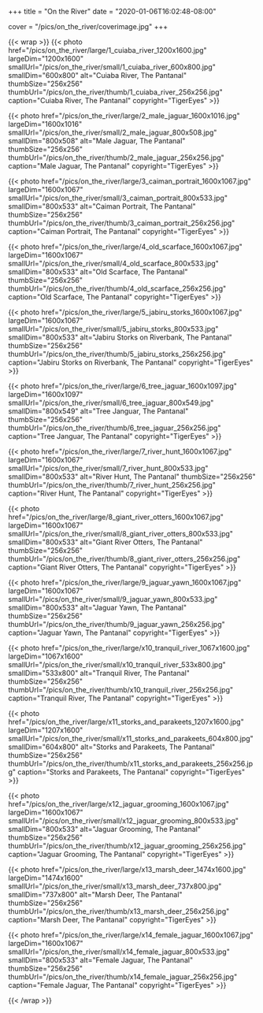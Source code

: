 +++
title = "On the River"
date = "2020-01-06T16:02:48-08:00"

cover = "/pics/on_the_river/coverimage.jpg"
+++

{{< wrap >}}
{{< photo href="/pics/on_the_river/large/1_cuiaba_river_1200x1600.jpg" largeDim="1200x1600" smallUrl="/pics/on_the_river/small/1_cuiaba_river_600x800.jpg" smallDim="600x800" alt="Cuiaba River, The Pantanal" thumbSize="256x256" thumbUrl="/pics/on_the_river/thumb/1_cuiaba_river_256x256.jpg" caption="Cuiaba River, The Pantanal" copyright="TigerEyes" >}}

{{< photo href="/pics/on_the_river/large/2_male_jaguar_1600x1016.jpg" largeDim="1600x1016" smallUrl="/pics/on_the_river/small/2_male_jaguar_800x508.jpg" smallDim="800x508" alt="Male Jaguar, The Pantanal" thumbSize="256x256" thumbUrl="/pics/on_the_river/thumb/2_male_jaguar_256x256.jpg" caption="Male Jaguar, The Pantanal" copyright="TigerEyes" >}}

{{< photo href="/pics/on_the_river/large/3_caiman_portrait_1600x1067.jpg" largeDim="1600x1067" smallUrl="/pics/on_the_river/small/3_caiman_portrait_800x533.jpg" smallDim="800x533" alt="Caiman Portrait, The Pantanal" thumbSize="256x256" thumbUrl="/pics/on_the_river/thumb/3_caiman_portrait_256x256.jpg" caption="Caiman Portrait, The Pantanal" copyright="TigerEyes" >}}

{{< photo href="/pics/on_the_river/large/4_old_scarface_1600x1067.jpg" largeDim="1600x1067" smallUrl="/pics/on_the_river/small/4_old_scarface_800x533.jpg" smallDim="800x533" alt="Old Scarface, The Pantanal" thumbSize="256x256" thumbUrl="/pics/on_the_river/thumb/4_old_scarface_256x256.jpg" caption="Old Scarface, The Pantanal" copyright="TigerEyes" >}}

{{< photo href="/pics/on_the_river/large/5_jabiru_storks_1600x1067.jpg" largeDim="1600x1067" smallUrl="/pics/on_the_river/small/5_jabiru_storks_800x533.jpg" smallDim="800x533" alt="Jabiru Storks on Riverbank, The Pantanal" thumbSize="256x256" thumbUrl="/pics/on_the_river/thumb/5_jabiru_storks_256x256.jpg" caption="Jabiru Storks on Riverbank, The Pantanal" copyright="TigerEyes" >}}

{{< photo href="/pics/on_the_river/large/6_tree_jaguar_1600x1097.jpg" largeDim="1600x1097" smallUrl="/pics/on_the_river/small/6_tree_jaguar_800x549.jpg" smallDim="800x549" alt="Tree Janguar, The Pantanal" thumbSize="256x256" thumbUrl="/pics/on_the_river/thumb/6_tree_jaguar_256x256.jpg" caption="Tree Janguar, The Pantanal" copyright="TigerEyes" >}}

{{< photo href="/pics/on_the_river/large/7_river_hunt_1600x1067.jpg" largeDim="1600x1067" smallUrl="/pics/on_the_river/small/7_river_hunt_800x533.jpg" smallDim="800x533" alt="River Hunt, The Pantanal" thumbSize="256x256" thumbUrl="/pics/on_the_river/thumb/7_river_hunt_256x256.jpg" caption="River Hunt, The Pantanal" copyright="TigerEyes" >}}

{{< photo href="/pics/on_the_river/large/8_giant_river_otters_1600x1067.jpg" largeDim="1600x1067" smallUrl="/pics/on_the_river/small/8_giant_river_otters_800x533.jpg" smallDim="800x533" alt="Giant River Otters, The Pantanal" thumbSize="256x256" thumbUrl="/pics/on_the_river/thumb/8_giant_river_otters_256x256.jpg" caption="Giant River Otters, The Pantanal" copyright="TigerEyes" >}}

{{< photo href="/pics/on_the_river/large/9_jaguar_yawn_1600x1067.jpg" largeDim="1600x1067" smallUrl="/pics/on_the_river/small/9_jaguar_yawn_800x533.jpg" smallDim="800x533" alt="Jaguar Yawn, The Pantanal" thumbSize="256x256" thumbUrl="/pics/on_the_river/thumb/9_jaguar_yawn_256x256.jpg" caption="Jaguar Yawn, The Pantanal" copyright="TigerEyes" >}}

{{< photo href="/pics/on_the_river/large/x10_tranquil_river_1067x1600.jpg" largeDim="1067x1600" smallUrl="/pics/on_the_river/small/x10_tranquil_river_533x800.jpg" smallDim="533x800" alt="Tranquil River, The Pantanal" thumbSize="256x256" thumbUrl="/pics/on_the_river/thumb/x10_tranquil_river_256x256.jpg" caption="Tranquil River, The Pantanal" copyright="TigerEyes" >}}

{{< photo href="/pics/on_the_river/large/x11_storks_and_parakeets_1207x1600.jpg" largeDim="1207x1600" smallUrl="/pics/on_the_river/small/x11_storks_and_parakeets_604x800.jpg" smallDim="604x800" alt="Storks and Parakeets, The Pantanal" thumbSize="256x256" thumbUrl="/pics/on_the_river/thumb/x11_storks_and_parakeets_256x256.jpg" caption="Storks and Parakeets, The Pantanal" copyright="TigerEyes" >}}

{{< photo href="/pics/on_the_river/large/x12_jaguar_grooming_1600x1067.jpg" largeDim="1600x1067" smallUrl="/pics/on_the_river/small/x12_jaguar_grooming_800x533.jpg" smallDim="800x533" alt="Jaguar Grooming, The Pantanal" thumbSize="256x256" thumbUrl="/pics/on_the_river/thumb/x12_jaguar_grooming_256x256.jpg" caption="Jaguar Grooming, The Pantanal" copyright="TigerEyes" >}}

{{< photo href="/pics/on_the_river/large/x13_marsh_deer_1474x1600.jpg" largeDim="1474x1600" smallUrl="/pics/on_the_river/small/x13_marsh_deer_737x800.jpg" smallDim="737x800" alt="Marsh Deer, The Pantanal" thumbSize="256x256" thumbUrl="/pics/on_the_river/thumb/x13_marsh_deer_256x256.jpg" caption="Marsh Deer, The Pantanal" copyright="TigerEyes" >}}

{{< photo href="/pics/on_the_river/large/x14_female_jaguar_1600x1067.jpg" largeDim="1600x1067" smallUrl="/pics/on_the_river/small/x14_female_jaguar_800x533.jpg" smallDim="800x533" alt="Female Jaguar, The Pantanal" thumbSize="256x256" thumbUrl="/pics/on_the_river/thumb/x14_female_jaguar_256x256.jpg" caption="Female Jaguar, The Pantanal" copyright="TigerEyes" >}}

{{< /wrap >}}